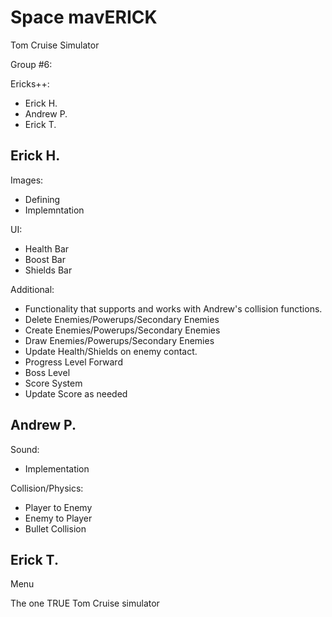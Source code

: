 
Space mavERICK
==============

Tom Cruise Simulator

Group #6: 

Ericks++: 
* Erick H.
* Andrew P.
* Erick T.

Erick H.
--------------
Images:
* Defining
* Implemntation 

UI:
* Health Bar
* Boost Bar
* Shields Bar

Additional:
* Functionality that supports and works with Andrew's collision functions. 
* Delete Enemies/Powerups/Secondary Enemies
* Create Enemies/Powerups/Secondary Enemies
* Draw Enemies/Powerups/Secondary Enemies
* Update Health/Shields on enemy contact.
* Progress Level Forward
* Boss Level
* Score System
* Update Score as needed

Andrew P.
--------------
Sound:
* Implementation

Collision/Physics:
* Player to Enemy
* Enemy to Player
* Bullet Collision

Erick T.
--------------
Menu

The one TRUE Tom Cruise simulator
